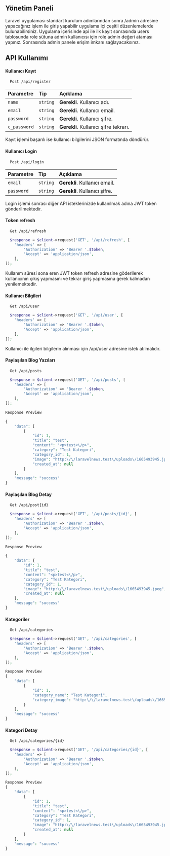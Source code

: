 


## Yönetim Paneli
Laravel uygulaması standart kurulum adımlarından sonra /admin adresine yapacağınız işlem ile giriş yapabilir
uygulama içi çeşitli düzenlemelerde bulunabilirsiniz.
Uygulama içerisinde api ile ilk kayıt sonrasında users tablosunda role sütuna admin kullanıcısı için role admin değeri ataması yapınız.
Sonrasında admin panele erişim imkanı sağlayacaksınız.

## API Kullanımı

#### Kullanıcı Kayıt

```http
  Post /api/register
```

| Parametre | Tip     | Açıklama                |
| :-------- | :------- | :------------------------- |
| `name` | `string` | **Gerekli**. Kullanıcı adı. |
| `email` | `string` | **Gerekli**. Kullanıcı email. |
| `password` | `string` | **Gerekli**. Kullanıcı şifre. |
| `c_password` | `string` | **Gerekli**. Kullanıcı şifre tekrarı. |

Kayıt işlemi başarılı ise kullanıcı bilgilerini JSON formatında döndürür.

#### Kullanıcı Login

```http
  Post /api/login
```

| Parametre | Tip     | Açıklama                       |
| :-------- | :------- | :-------------------------------- |
| `email` | `string` | **Gerekli**. Kullanıcı email. |
| `password` | `string` | **Gerekli**. Kullanıcı şifre. |

Login işlemi sonrası diğer API isteklerinizde kullanılmak adına JWT token gönderilmektedir.


#### Token refresh

```http
  Get /api/refresh
```

```php
  $response = $client->request('GET', '/api/refresh', [
    'headers' => [
        'Authorization' => 'Bearer '.$token,
        'Accept' => 'application/json',
    ],
]);
```
Kullanım süresi sona eren JWT token refresh adresine göderilerek kullanıcının çıkış yapmasını
ve tekrar giriş yapmasına gerek kalmadan yenilemektedir.

#### Kullanıcı Bilgileri

```http
  Get /api/user
```

```php
  $response = $client->request('GET', '/api/user', [
    'headers' => [
        'Authorization' => 'Bearer '.$token,
        'Accept' => 'application/json',
    ],
]);
```
Kullanıcı ile ilgileri bilgilerin alınması için /api/user adresine istek atılmalıdır.

#### Paylaşılan Blog Yazıları

```http
  Get /api/posts
```

```php
  $response = $client->request('GET', '/api/posts', [
    'headers' => [
        'Authorization' => 'Bearer '.$token,
        'Accept' => 'application/json',
    ],
]);

Response Preview

{
	"data": [
		{
			"id": 1,
			"title": "test",
			"content": "<p>test<\/p>",
			"category": "Test Kategori",
			"category_id": 1,
			"image": "http:\/\/laravelnews.test\/uploads\/1665493945.jpeg",
			"created_at": null
		}
	],
	"message": "success"
}
```
#### Paylaşılan Blog Detay

```http
  Get /api/post{id}
```

```php
  $response = $client->request('GET', '/api/posts/{id}', [
    'headers' => [
        'Authorization' => 'Bearer '.$token,
        'Accept' => 'application/json',
    ],
]);

Response Preview

{
	"data": {
		"id": 1,
		"title": "test",
		"content": "<p>test<\/p>",
		"category": "Test Kategori",
		"category_id": 1,
		"image": "http:\/\/laravelnews.test\/uploads\/1665493945.jpeg",
		"created_at": null
	},
	"message": "success"
}
```

#### Kategoriler

```http
  Get /api/categories
```

```php
  $response = $client->request('GET', '/api/categories', [
    'headers' => [
        'Authorization' => 'Bearer '.$token,
        'Accept' => 'application/json',
    ],
]);

Response Preview
{
	"data": [
		{
			"id": 1,
			"category_name": "Test Kategori",
			"category_image": "http:\/\/laravelnews.test\/uploads\/1665493930.jpeg"
		}
	],
	"message": "success"
}
```

#### Kategori Detay

```http
  Get /api/categories/{id}
```

```php
  $response = $client->request('GET', '/api/categories/{id}', [
    'headers' => [
        'Authorization' => 'Bearer '.$token,
        'Accept' => 'application/json',
    ],
]);

Response Preview
{
	"data": [
		{
			"id": 1,
			"title": "test",
			"content": "<p>test<\/p>",
			"category": "Test Kategori",
			"category_id": 1,
			"image": "http:\/\/laravelnews.test\/uploads\/1665493945.jpeg",
			"created_at": null
		}
	],
	"message": "success"
}
```

